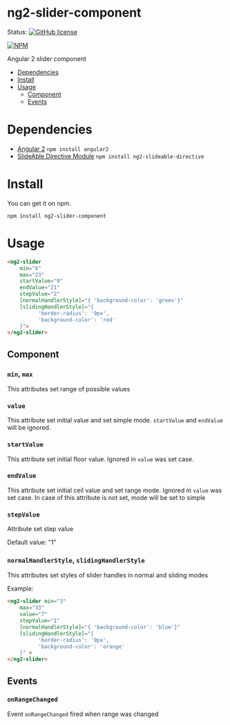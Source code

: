 # ng2-slider-component


Status:
[![GitHub license](https://img.shields.io/github/license/mashape/apistatus.svg?style=flat-square)]()

[![NPM](https://nodei.co/npm/ng2-slider-component.png?downloads=true&downloadRank=true&stars=true)](https://nodei.co/npm/ng2-slider-component/)


Angular 2 slider component

* [Dependencies](#dependencies)
* [Install](#install)
* [Usage](#usage)
    - [Component](#component)
    - [Events](#events)


# Dependencies

- [Angular 2](https://github.com/angular/angular)   `npm install angular2`
- [SlideAble Directive Module](https://github.com/Bogdan1975/ng2-slideable-directive)   `npm install ng2-slideable-directive` 
    

# Install

You can get it on npm.

```shell
npm install ng2-slider-component
```


# Usage

```html
<ng2-slider 
    min="6"
    max="23"
    startValue="9"
    endValue="21"
    stepValue="2"
    [normalHandlerStyle]="{ 'background-color': 'green'}"
    [slidingHandlerStyle]="{
          'border-radius': '9px',
          'background-color': 'red'
    }">
</ng2-slider>
```


## Component

### `min`, `max`

This attributes set range of possible values

### `value`

This attribute set initial value and set simple mode. `startValue` and `endValue` will be ignored.

### `startValue`

This attribute set initial floor value. Ignored in `value` was set case.

### `endValue`

This attribute set initial ceil value and set range mode. Ignored in `value` was set case.
In case of this attribute is not set, mode will be set to simple

### `stepValue`

Attribute set step value

Default value: "1"

### `normalHandlerStyle`, `slidingHandlerStyle`

This attributes set styles of slider handles in normal and sliding modes

Example:

```html
<ng2-slider min="3"
    max="33"
    value="7"
    stepValue="1"
    [normalHandlerStyle]="{ 'background-color': 'blue'}"
    [slidingHandlerStyle]="{
          'border-radius': '9px',
          'background-color': 'orange'
    }" >
</ng2-slider>
```



## Events

### `onRangeChanged`

Event `onRangeChanged` fired when range was changed